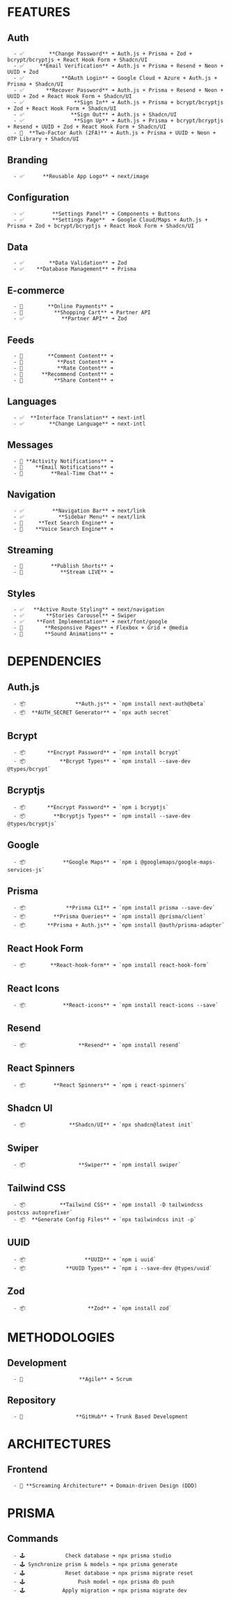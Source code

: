 # FEATURES

  ## Auth

      - ✅        **Change Password** ➜ Auth.js + Prisma + Zod + bcrypt/bcryptjs + React Hook Form + Shadcn/UI
      - ✅     **Email Verification** ➜ Auth.js + Prisma + Resend + Neon + UUID + Zod
      - ✅            **OAuth Login** ➜ Google Cloud + Azure + Auth.js + Prisma + Shadcn/UI
      - ✅       **Recover Password** ➜ Auth.js + Prisma + Resend + Neon + UUID + Zod + React Hook Form + Shadcn/UI
      - ✅                **Sign In** ➜ Auth.js + Prisma + bcrypt/bcryptjs + Zod + React Hook Form + Shadcn/UI
      - ✅               **Sign Out** ➜ Auth.js + Shadcn/UI
      - ✅                **Sign Up** ➜ Auth.js + Prisma + bcrypt/bcryptjs + Resend + UUID + Zod + React Hook Form + Shadcn/UI
      - 🚧  **Two-Factor Auth (2FA)** ➜ Auth.js + Prisma + UUID + Neon + OTP Library + Shadcn/UI

  ## Branding

      - ✅      **Reusable App Logo** ➜ next/image

  ## Configuration

      - ✅         **Settings Panel** ➜ Components + Buttons
      - ✅         **Settings Page**  ➜ Google Cloud/Maps + Auth.js + Prisma + Zod + bcrypt/bcryptjs + React Hook Form + Shadcn/UI

  ## Data

      - ✅        **Data Validation** ➜ Zod
      - ✅    **Database Management** ➜ Prisma

  ## E-commerce

      - 🚧        **Online Payments** ➜
      - 🚧          **Shopping Cart** ➜ Partner API
      - ✅            **Partner API** ➜ Zod

  ## Feeds

      - 🚧        **Comment Content** ➜
      - 🚧           **Post Content** ➜
      - 🚧           **Rate Content** ➜
      - 🚧      **Recommend Content** ➜
      - 🚧          **Share Content** ➜

  ## Languages

      - ✅  **Interface Translation** ➜ next-intl
      - ✅        **Change Language** ➜ next-intl

  ## Messages

      - 🚧 **Activity Notifications** ➜
      - 🚧    **Email Notifications** ➜
      - 🚧         **Real-Time Chat** ➜

  ## Navigation

      - ✅         **Navigation Bar** ➜ next/link
      - ✅           **Sidebar Menu** ➜ next/link
      - 🚧     **Text Search Engine** ➜
      - 🚧    **Voice Search Engine** ➜

  ## Streaming

      - 🚧         **Publish Shorts** ➜
      - 🚧            **Stream LIVE** ➜

  ## Styles

      - ✅   **Active Route Styling** ➜ next/navigation
      - ✅       **Stories Carousel** ➜ Swiper
      - ✅    **Font Implementation** ➜ next/font/google
      - 🚧       **Responsive Pages** ➜ Flexbox + Grid + @media
      - 🚧       **Sound Animations** ➜

# DEPENDENCIES

  ## Auth.js

      - 📦                **Auth.js** ➜ `npm install next-auth@beta`
      - 📦  **AUTH_SECRET Generator** ➜ `npx auth secret`

  ## Bcrypt

      - 📦       **Encrypt Password** ➜ `npm install bcrypt`
      - 📦           **Bcrypt Types** ➜ `npm install --save-dev @types/bcrypt`

  ## Bcryptjs

      - 📦       **Encrypt Password** ➜ `npm i bcryptjs`
      - 📦         **Bcryptjs Types** ➜ `npm install --save-dev @types/bcryptjs`

  ## Google

      - 📦            **Google Maps** ➜ `npm i @googlemaps/google-maps-services-js`

  ## Prisma

      - 📦             **Prisma CLI** ➜ `npm install prisma --save-dev`
      - 📦         **Prisma Queries** ➜ `npm install @prisma/client`
      - 📦       **Prisma + Auth.js** ➜ `npm install @auth/prisma-adapter`

  ## React Hook Form

      - 📦        **React-hook-form** ➜ `npm install react-hook-form`

  ## React Icons

      - 📦            **React-icons** ➜ `npm install react-icons --save`

  ## Resend

      - 📦                 **Resend** ➜ `npm install resend`

  ## React Spinners

      - 📦         **React Spinners** ➜ `npm i react-spinners`

  ## Shadcn UI

      - 📦              **Shadcn/UI** ➜ `npx shadcn@latest init`

  ## Swiper

      - 📦                 **Swiper** ➜ `npm install swiper`

  ## Tailwind CSS

      - 📦           **Tailwind CSS** ➜ `npm install -D tailwindcss postcss autoprefixer`
      - 📦  **Generate Config Files** ➜ `npx tailwindcss init -p`

  ## UUID

      - 📦                   **UUID** ➜ `npm i uuid`
      - 📦             **UUID Types** ➜ `npm i --save-dev @types/uuid`

  ## Zod

      - 📦                    **Zod** ➜ `npm install zod`

# METHODOLOGIES

  ## Development

      - 🔄                  **Agile** ➜ Scrum

  ## Repository

      - 🔄                 **GitHub** ➜ Trunk Based Development

# ARCHITECTURES

  ## Frontend

      - 📁 **Screaming Architecture** ➜ Domain-driven Design (DDD)

# PRISMA

  ## Commands

      - 🕹️             Check database ➜ npx prisma studio
      - 🕹️ Synchronize prism & models ➜ npx prisma generate
      - 🕹️             Reset database ➜ npx prisma migrate reset
      - 🕹️                 Push model ➜ npx prisma db push
      - 🕹️            Apply migration ➜ npx prisma migrate dev
